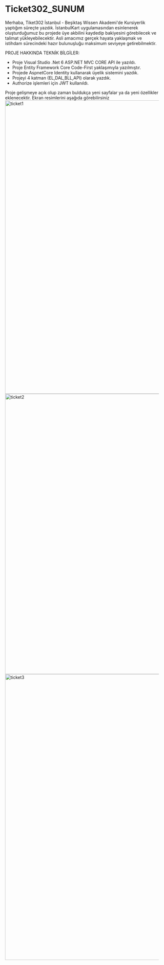 # Ticket302_SUNUM

Merhaba, Tiket302 İstanbul - Beşiktaş Wissen Akademi'de Kursiyerlik yaptığım süreçte yazdık. İstanbulKart uygulamasından esinlenerek oluşturduğumuz bu projede üye akbilini kaydedip bakiyesini görebilecek ve talimat yükleyebilecektir. Asli amacımız gerçek hayata yaklaşmak ve istihdam sürecindeki hazır bulunuşluğu maksimum seviyeye getirebilmektir.


PROJE HAKKINDA TEKNİK BİLGİLER:
* Proje Visual Studio .Net 6 ASP.NET MVC CORE API ile yazıldı.
* Proje Entity Framework Core Code-First yaklaşımıyla yazılmıştır.
* Projede AspnetCore Identity kullanarak üyelik sistemini yazdık.
* Projeyi 4 katman (EL,DAL,BLL,API) olarak yazdık.
* Authorize işlemleri için JWT kullanıldı.

Proje gelişmeye açık olup zaman buldukça yeni sayfalar ya da yeni özellikler eklenecektir. Ekran resimlerini aşağıda görebilirsiniz
<img width="960" alt="ticket1" src="https://user-images.githubusercontent.com/73273677/222366220-bb01ebd6-0198-4f9b-8c0c-0e113af7fc75.png">
<img width="917" alt="ticket2" src="https://user-images.githubusercontent.com/73273677/222366284-7e97cd9f-8fba-4f63-83ba-08d1e453de6b.png">
<img width="935" alt="ticket3" src="https://user-images.githubusercontent.com/73273677/222366307-ad25e847-5abc-4792-839f-371e5e5abfc5.png">
